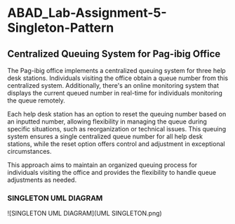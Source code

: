 # ABAD_Lab-Assignment-5-Singleton-Pattern
## Centralized Queuing System for Pag-ibig Office

The Pag-ibig office implements a centralized queuing system for three help desk stations. 
Individuals visiting the office obtain a queue number from this centralized system. 
Additionally, there's an online monitoring system that displays the current queued number in real-time for 
individuals monitoring the queue remotely.

Each help desk station has an option to reset the queuing number based on an inputted number, 
allowing flexibility in managing the queue during specific situations, such as reorganization or technical issues. 
This queuing system ensures a single centralized queue number for all help desk stations, 
while the reset option offers control and adjustment in exceptional circumstances.

This approach aims to maintain an organized queuing process for individuals visiting 
the office and provides the flexibility to handle queue adjustments as needed.

### SINGLETON UML DIAGRAM
![SINGLETON UML DIAGRAM](UML SINGLETON.png)